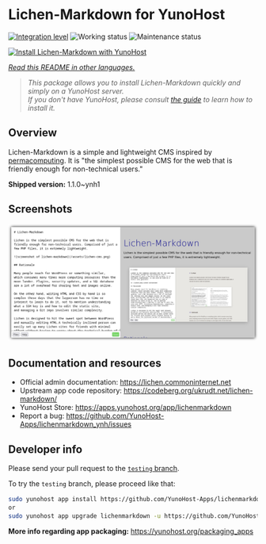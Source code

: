 <!--
N.B.: This README was automatically generated by <https://github.com/YunoHost/apps/tree/master/tools/readme_generator>
It shall NOT be edited by hand.
-->

# Lichen-Markdown for YunoHost

[![Integration level](https://apps.yunohost.org/badge/integration/lichenmarkdown)](https://ci-apps.yunohost.org/ci/apps/lichenmarkdown/)
![Working status](https://apps.yunohost.org/badge/state/lichenmarkdown)
![Maintenance status](https://apps.yunohost.org/badge/maintained/lichenmarkdown)

[![Install Lichen-Markdown with YunoHost](https://install-app.yunohost.org/install-with-yunohost.svg)](https://install-app.yunohost.org/?app=lichenmarkdown)

*[Read this README in other languages.](./ALL_README.md)*

> *This package allows you to install Lichen-Markdown quickly and simply on a YunoHost server.*  
> *If you don't have YunoHost, please consult [the guide](https://yunohost.org/install) to learn how to install it.*

## Overview

Lichen-Markdown is a simple and lightweight CMS inspired by [permacomputing](https://permacomputing.net). It is "the simplest possible CMS for the web that is friendly enough for non-technical users."


**Shipped version:** 1.1.0~ynh1

## Screenshots

![Screenshot of Lichen-Markdown](./doc/screenshots/lichen-markdown-cms-boxshadow4.png)

## Documentation and resources

- Official admin documentation: <https://lichen.commoninternet.net>
- Upstream app code repository: <https://codeberg.org/ukrudt.net/lichen-markdown/>
- YunoHost Store: <https://apps.yunohost.org/app/lichenmarkdown>
- Report a bug: <https://github.com/YunoHost-Apps/lichenmarkdown_ynh/issues>

## Developer info

Please send your pull request to the [`testing` branch](https://github.com/YunoHost-Apps/lichenmarkdown_ynh/tree/testing).

To try the `testing` branch, please proceed like that:

```bash
sudo yunohost app install https://github.com/YunoHost-Apps/lichenmarkdown_ynh/tree/testing --debug
or
sudo yunohost app upgrade lichenmarkdown -u https://github.com/YunoHost-Apps/lichenmarkdown_ynh/tree/testing --debug
```

**More info regarding app packaging:** <https://yunohost.org/packaging_apps>
